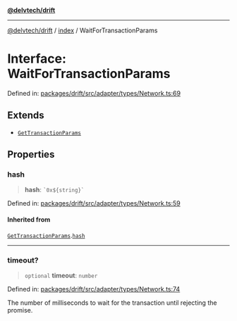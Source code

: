 [**@delvtech/drift**](../../README.md)

***

[@delvtech/drift](../../README.md) / [index](../README.md) / WaitForTransactionParams

# Interface: WaitForTransactionParams

Defined in: [packages/drift/src/adapter/types/Network.ts:69](https://github.com/delvtech/drift/blob/95370f81f9813e8d583ed884b0b07657be0d8f2c/packages/drift/src/adapter/types/Network.ts#L69)

## Extends

- [`GetTransactionParams`](GetTransactionParams.md)

## Properties

### hash

> **hash**: `` `0x${string}` ``

Defined in: [packages/drift/src/adapter/types/Network.ts:59](https://github.com/delvtech/drift/blob/95370f81f9813e8d583ed884b0b07657be0d8f2c/packages/drift/src/adapter/types/Network.ts#L59)

#### Inherited from

[`GetTransactionParams`](GetTransactionParams.md).[`hash`](GetTransactionParams.md#hash)

***

### timeout?

> `optional` **timeout**: `number`

Defined in: [packages/drift/src/adapter/types/Network.ts:74](https://github.com/delvtech/drift/blob/95370f81f9813e8d583ed884b0b07657be0d8f2c/packages/drift/src/adapter/types/Network.ts#L74)

The number of milliseconds to wait for the transaction until rejecting
the promise.
